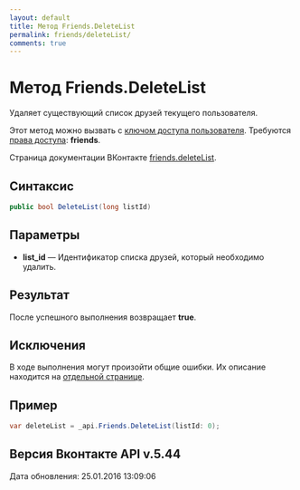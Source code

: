 ```yaml
---
layout: default
title: Метод Friends.DeleteList
permalink: friends/deleteList/
comments: true
---
```

# Метод Friends.DeleteList
Удаляет существующий список друзей текущего пользователя.

Этот метод можно вызвать с [ключом доступа пользователя](https://vk.com/dev/access_token). Требуются [права доступа](https://vk.com/dev/permissions): **friends**.

Страница документации ВКонтакте [friends.deleteList](https://vk.com/dev/friends.deleteList).

## Синтаксис
``` csharp
public bool DeleteList(long listId)
```

## Параметры
+ **list_id** — Идентификатор списка друзей, который необходимо удалить.

## Результат
После успешного выполнения возвращает **true**.

## Исключения
В ходе выполнения могут произойти общие ошибки. Их описание находится на [отдельной странице](https://vk.com/dev/errors).

## Пример
``` csharp
var deleteList = _api.Friends.DeleteList(listId: 0);
```

## Версия Вконтакте API v.5.44
Дата обновления: 25.01.2016 13:09:06
